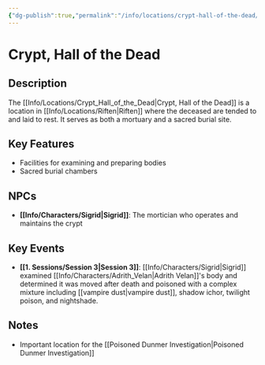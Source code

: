 ```yaml
---
{"dg-publish":true,"permalink":"/info/locations/crypt-hall-of-the-dead/"}
---
```


# Crypt, Hall of the Dead

## Description
The [[Info/Locations/Crypt_Hall_of_the_Dead\|Crypt, Hall of the Dead]] is a location in [[Info/Locations/Riften\|Riften]] where the deceased are tended to and laid to rest. It serves as both a mortuary and a sacred burial site.

## Key Features
- Facilities for examining and preparing bodies
- Sacred burial chambers

## NPCs
- **[[Info/Characters/Sigrid\|Sigrid]]**: The mortician who operates and maintains the crypt

## Key Events
- **[[1. Sessions/Session 3\|Session 3]]**: [[Info/Characters/Sigrid\|Sigrid]] examined [[Info/Characters/Adrith_Velan\|Adrith Velan]]'s body and determined it was moved after death and poisoned with a complex mixture including [[vampire dust\|vampire dust]], shadow ichor, twilight poison, and nightshade.

## Notes
- Important location for the [[Poisoned Dunmer Investigation\|Poisoned Dunmer Investigation]]
